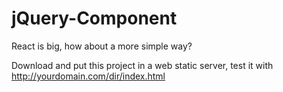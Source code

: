# jQuery-Component
React is big, how about a more simple way?

Download and put this project in a web static server, test it with http://yourdomain.com/dir/index.html
